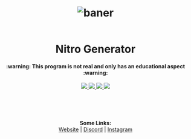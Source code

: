 
<h1 align="center">

  ![baner](https://cdn.discordapp.com/attachments/690293292964773969/763404772719329330/crazybanner.png)
  <!--<img src="https://cdn.discordapp.com/attachments/690293292964773969/763393206565077023/eznitro.png" alt="Nitro Generator" width="350">-->
  <br>
  Nitro Generator
  <br>
</h1>

<h4 align="center">:warning: This program is not real and only has an educational aspect :warning:</h4>

<p align="center">
  <a href="https://visualstudio.microsoft.com/downloads/" target="_blank">
    <img src="https://img.shields.io/badge/Visual Studio-2017-50379b.svg?longCache=true&style=for-the-badge">
  </a>
  <a href="https://docs.microsoft.com/en-us/dotnet/csharp/whats-new/csharp-7" target="_blank">
    <img src="https://img.shields.io/badge/Language-Csharp 7.0-6bf15b.svg?longCache=true&style=for-the-badge">
  </a>
  <a href="https://opensource.org/licenses/MIT" target="_blank">
      <img src="https://img.shields.io/badge/licence-MIT-FFA726.svg?longCache=true&style=for-the-badge">
  </a> 
  <a href="https://me.pay.ir/CrazyFox" target="_blank">
    <img src="https://img.shields.io/badge/Donate-%E2%99%A5-ffce00.svg?longCache=true&style=for-the-badge">
  </a>
</p>

<br><br><br>

<p align="center">
  <b>Some Links:</b><br>
  <a href="https://foxteam.ir">Website</a> |
  <a href="https://discord.gg/4E8sth5">Discord</a> |
  <a href="https://instagram.com/crazyfox.exe">Instagram</a>

</p>
